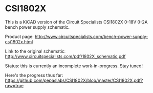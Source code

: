 CSI1802X
========

This is a KiCAD version of the Circuit Specialists CSI1802X 0-18V 0-2A bench power supply schematic.

Product page: http://www.circuitspecialists.com/bench-power-supply-csi1802x.html

Link to the original schematic: http://www.circuitspecialists.com/pdf/1802X_schematic.pdf

Status: this is currently an incomplete work-in-progress.  Stay tuned!

Here's the progress thus far: https://github.com/pepaslabs/CSI1802X/blob/master/CSI1802X.pdf?raw=true
